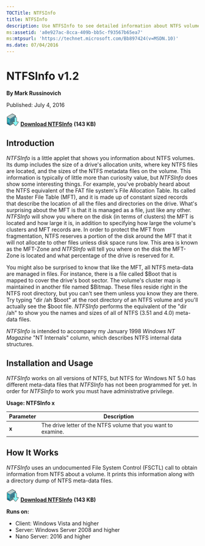 ```yaml
--- 
TOCTitle: NTFSInfo
title: NTFSInfo
description: Use NTFSInfo to see detailed information about NTFS volumes.
ms:assetid: 'a0e927ac-8cca-409b-bb5c-f93567b65ea7'
ms:mtpsurl: 'https://technet.microsoft.com/Bb897424(v=MSDN.10)'
ms.date: 07/04/2016
---
```


# NTFSInfo v1.2

**By Mark Russinovich**

Published: July 4, 2016

[![Download](media/shared/Download_sm.png)](https://download.sysinternals.com/files/NTFSInfo.zip) [**Download NTFSInfo**](https://download.sysinternals.com/files/NTFSInfo.zip) **(143 KB)**

## Introduction

*NTFSInfo* is a little applet that shows you information about NTFS
volumes. Its dump includes the size of a drive's allocation units, where
key NTFS files are located, and the sizes of the NTFS metadata files on
the volume. This information is typically of little more than curiosity
value, but *NTFSInfo* does show some interesting things. For example,
you've probably heard about the NTFS equivalent of the FAT file system's
File Allocation Table. Its called the Master File Table (MFT), and it is
made up of constant sized records that describe the location of all the
files and directories on the drive. What's surprising about the MFT is
that it is managed as a file, just like any other. *NTFSInfo* will show
you where on the disk (in terms of clusters) the MFT is located and how
large it is, in addition to specifying how large the volume's clusters
and MFT records are. In order to protect the MFT from fragmentation,
NTFS reserves a portion of the disk around the MFT that it will not
allocate to other files unless disk space runs low. This area is known
as the MFT-Zone and *NTFSInfo* will tell you where on the disk the
MFT-Zone is located and what percentage of the drive is reserved for it.

You might also be surprised to know that like the MFT, all NTFS
meta-data are managed in files. For instance, there is a file called
\$Boot that is mapped to cover the drive's boot sector. The volume's
cluster map is maintained in another file named \$Bitmap. These files
reside right in the NTFS root directory, but you can't see them unless
you know they are there. Try typing "dir /ah \$boot" at the root
directory of an NTFS volume and you'll actually see the \$boot file.
*NTFSInfo* performs the equivalent of the "dir /ah" to show you the
names and sizes of all of NTFS (3.51 and 4.0) meta-data files.

*NTFSInfo* is intended to accompany my January 1998 *Windows NT
Magazine* "NT Internals" column, which describes NTFS internal data
structures.

## Installation and Usage

*NTFSInfo* works on all versions of NTFS, but NTFS for Windows NT 5.0
has different meta-data files that *NTFSInfo* has not been programmed
for yet. In order for *NTFSInfo* to work you must have administrative
privilege.

**Usage: NTFSInfo x**

|Parameter  |Description  |
|---------|---------|
|  **x**  | The drive letter of the NTFS volume that you want to examine.|

## How It Works

*NTFSInfo* uses an undocumented File System Control (FSCTL) call to
obtain information from NTFS about a volume. It prints this information
along with a directory dump of NTFS meta-data files.

[![Download](media/shared/Download_sm.png)](https://download.sysinternals.com/files/NTFSInfo.zip) [**Download NTFSInfo**](https://download.sysinternals.com/files/NTFSInfo.zip) **(143 KB)**

**Runs on:**

- Client: Windows Vista and higher
- Server: Windows Server 2008 and higher
- Nano Server: 2016 and higher

